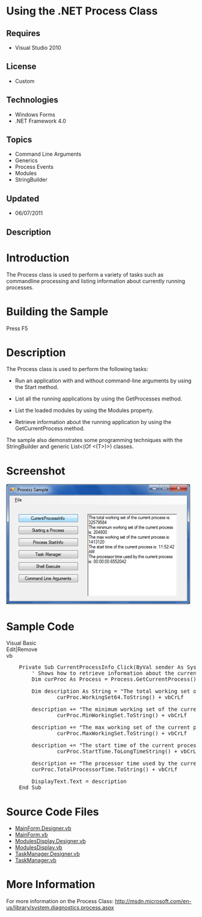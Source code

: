 # Using the .NET Process Class
## Requires
- Visual Studio 2010
## License
- Custom
## Technologies
- Windows Forms
- .NET Framework 4.0
## Topics
- Command Line Arguments
- Generics
- Process Events
- Modules
- StringBuilder
## Updated
- 06/07/2011
## Description

<h1>Introduction</h1>
<p><span id="ctl00_ctl00_Content_TabContentPanel_Content_wikiSourceLabel">The Process class is used to perform a variety of tasks such as commandline processing and listing information about currently running processes.</span></p>
<h1><span>Building the Sample</span></h1>
<p>Press F5</p>
<h1>Description</h1>
<p>The Process class is used to perform the following tasks:</p>
<ul>
<li>
<p>Run an application with and without command-line arguments by using the Start method.</p>
</li><li>
<p>List all the running applications by using the GetProcesses method.</p>
</li><li>
<p>List the loaded modules by using the Modules property.</p>
</li><li>
<p>Retrieve information about the running application by using the GetCurrentProcess method.</p>
</li></ul>
<p>The sample also demonstrates some programming techniques with the StringBuilder and generic List<span class="cs">&lt;</span><span class="vb">(Of
</span><span class="cpp">&lt;</span><span class="nu">(</span>T<span class="cs">&gt;</span><span class="vb">)</span><span class="cpp">&gt;</span><span class="nu">)</span> classes.</p>
<h1>Screenshot</h1>
<p><img src="23127-screenshot.png" alt="" width="489" height="319"></p>
<h1>Sample Code<em></em></h1>
<div class="scriptcode">
<div class="pluginEditHolder" pluginCommand="mceScriptCode">
<div class="title"><span>Visual Basic</span></div>
<div class="pluginLinkHolder"><span class="pluginEditHolderLink">Edit</span>|<span class="pluginRemoveHolderLink">Remove</span></div>
<span class="hidden">vb</span>

<div class="preview">
<pre id="codePreview" class="vb">&nbsp;&nbsp;&nbsp;&nbsp;<span class="visualBasic__keyword">Private</span>&nbsp;<span class="visualBasic__keyword">Sub</span>&nbsp;CurrentProcessInfo_Click(<span class="visualBasic__keyword">ByVal</span>&nbsp;sender&nbsp;<span class="visualBasic__keyword">As</span>&nbsp;System.<span class="visualBasic__keyword">Object</span>,&nbsp;<span class="visualBasic__keyword">ByVal</span>&nbsp;e&nbsp;<span class="visualBasic__keyword">As</span>&nbsp;<a class="libraryLink" href="http://msdn.microsoft.com/en-US/library/System.EventArgs.aspx" target="_blank" title="Auto generated link to System.EventArgs">System.EventArgs</a>)&nbsp;<span class="visualBasic__keyword">Handles</span>&nbsp;btnCurrentProcessInfo.Click&nbsp;
&nbsp;&nbsp;&nbsp;&nbsp;&nbsp;&nbsp;&nbsp;&nbsp;<span class="visualBasic__com">'&nbsp;Shows&nbsp;how&nbsp;to&nbsp;retrieve&nbsp;information&nbsp;about&nbsp;the&nbsp;current&nbsp;Process.</span>&nbsp;
&nbsp;&nbsp;&nbsp;&nbsp;&nbsp;&nbsp;&nbsp;&nbsp;<span class="visualBasic__keyword">Dim</span>&nbsp;curProc&nbsp;<span class="visualBasic__keyword">As</span>&nbsp;Process&nbsp;=&nbsp;Process.GetCurrentProcess()&nbsp;
&nbsp;
&nbsp;&nbsp;&nbsp;&nbsp;&nbsp;&nbsp;&nbsp;&nbsp;<span class="visualBasic__keyword">Dim</span>&nbsp;description&nbsp;<span class="visualBasic__keyword">As</span>&nbsp;<span class="visualBasic__keyword">String</span>&nbsp;=&nbsp;<span class="visualBasic__string">&quot;The&nbsp;total&nbsp;working&nbsp;set&nbsp;of&nbsp;the&nbsp;current&nbsp;process&nbsp;is:&nbsp;&quot;</span>&nbsp;&#43;&nbsp;_&nbsp;
&nbsp;&nbsp;&nbsp;&nbsp;&nbsp;&nbsp;&nbsp;&nbsp;&nbsp;&nbsp;&nbsp;&nbsp;&nbsp;&nbsp;&nbsp;&nbsp;curProc.WorkingSet64.ToString()&nbsp;&#43;&nbsp;vbCrLf&nbsp;
&nbsp;
&nbsp;&nbsp;&nbsp;&nbsp;&nbsp;&nbsp;&nbsp;&nbsp;description&nbsp;&#43;=&nbsp;<span class="visualBasic__string">&quot;The&nbsp;minimum&nbsp;working&nbsp;set&nbsp;of&nbsp;the&nbsp;current&nbsp;process&nbsp;is:&nbsp;&quot;</span>&nbsp;&#43;&nbsp;_&nbsp;
&nbsp;&nbsp;&nbsp;&nbsp;&nbsp;&nbsp;&nbsp;&nbsp;&nbsp;&nbsp;&nbsp;&nbsp;&nbsp;&nbsp;&nbsp;&nbsp;curProc.MinWorkingSet.ToString()&nbsp;&#43;&nbsp;vbCrLf&nbsp;
&nbsp;
&nbsp;&nbsp;&nbsp;&nbsp;&nbsp;&nbsp;&nbsp;&nbsp;description&nbsp;&#43;=&nbsp;<span class="visualBasic__string">&quot;The&nbsp;max&nbsp;working&nbsp;set&nbsp;of&nbsp;the&nbsp;current&nbsp;process&nbsp;is:&nbsp;&quot;</span>&nbsp;&#43;&nbsp;_&nbsp;
&nbsp;&nbsp;&nbsp;&nbsp;&nbsp;&nbsp;&nbsp;&nbsp;&nbsp;&nbsp;&nbsp;&nbsp;&nbsp;&nbsp;&nbsp;&nbsp;curProc.MaxWorkingSet.ToString()&nbsp;&#43;&nbsp;vbCrLf&nbsp;
&nbsp;
&nbsp;&nbsp;&nbsp;&nbsp;&nbsp;&nbsp;&nbsp;&nbsp;description&nbsp;&#43;=&nbsp;<span class="visualBasic__string">&quot;The&nbsp;start&nbsp;time&nbsp;of&nbsp;the&nbsp;current&nbsp;process&nbsp;is:&nbsp;&quot;</span>&nbsp;&#43;&nbsp;_&nbsp;
&nbsp;&nbsp;&nbsp;&nbsp;&nbsp;&nbsp;&nbsp;&nbsp;&nbsp;&nbsp;&nbsp;&nbsp;&nbsp;&nbsp;&nbsp;&nbsp;curProc.StartTime.ToLongTimeString()&nbsp;&#43;&nbsp;vbCrLf&nbsp;
&nbsp;
&nbsp;&nbsp;&nbsp;&nbsp;&nbsp;&nbsp;&nbsp;&nbsp;description&nbsp;&#43;=&nbsp;<span class="visualBasic__string">&quot;The&nbsp;processor&nbsp;time&nbsp;used&nbsp;by&nbsp;the&nbsp;current&nbsp;process&nbsp;is:&nbsp;&quot;</span>&nbsp;&#43;&nbsp;_&nbsp;
&nbsp;&nbsp;&nbsp;&nbsp;&nbsp;&nbsp;&nbsp;&nbsp;curProc.TotalProcessorTime.ToString()&nbsp;&#43;&nbsp;vbCrLf&nbsp;
&nbsp;
&nbsp;&nbsp;&nbsp;&nbsp;&nbsp;&nbsp;&nbsp;&nbsp;DisplayText.Text&nbsp;=&nbsp;description&nbsp;
&nbsp;&nbsp;&nbsp;&nbsp;<span class="visualBasic__keyword">End</span>&nbsp;<span class="visualBasic__keyword">Sub</span></pre>
</div>
</div>
</div>
<h1><span>Source Code Files</span></h1>
<ul>
<li><a class="browseFile" href="sourcecode?fileId=23125&pathId=1853820986">MainForm.Designer.vb</a>
</li><li><a class="browseFile" href="sourcecode?fileId=23125&pathId=520100027">MainForm.vb</a>
</li><li><a class="browseFile" href="sourcecode?fileId=23125&pathId=734643353">ModulesDisplay.Designer.vb</a>
</li><li><a class="browseFile" href="sourcecode?fileId=23125&pathId=1060836758">ModulesDisplay.vb</a>
</li><li><a class="browseFile" href="sourcecode?fileId=23125&pathId=1770018561">TaskManager.Designer.vb</a>
</li><li><a class="browseFile" href="sourcecode?fileId=23125&pathId=397761980">TaskManager.vb</a>
</li></ul>
<h1>More Information</h1>
<p>For more information on the Process Class: <a href="http://msdn.microsoft.com/en-us/library/system.diagnostics.process.aspx" target="_blank">
http://msdn.microsoft.com/en-us/library/system.diagnostics.process.aspx</a></p>
